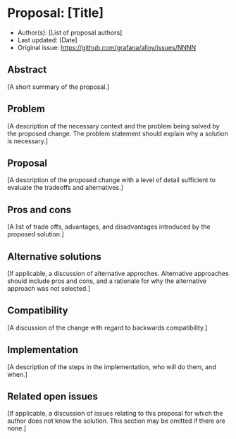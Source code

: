# Proposal: [Title]

- Author(s): [List of proposal authors]
- Last updated: [Date]
- Original issue: https://github.com/grafana/alloy/issues/NNNN

## Abstract

[A short summary of the proposal.]

## Problem

[A description of the necessary context and the problem being solved by the proposed change. The problem statement should explain why a solution is necessary.]

## Proposal

[A description of the proposed change with a level of detail sufficient to evaluate the tradeoffs and alternatives.]

## Pros and cons

[A list of trade offs, advantages, and disadvantages introduced by the proposed solution.]

## Alternative solutions

[If applicable, a discussion of alternative approches. Alternative approaches should include pros and cons, and a rationale for why the alternative approach was not selected.]

## Compatibility

[A discussion of the change with regard to backwards compatibility.]

## Implementation

[A description of the steps in the implementation, who will do them, and when.]

## Related open issues

[If applicable, a discussion of issues relating to this proposal for which the author does not know the solution. This section may be omitted if there are none.]
